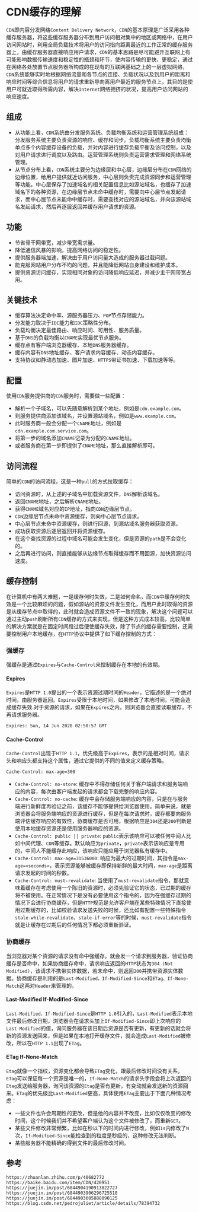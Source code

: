 # CDN缓存的理解

`CDN`即内容分发网络`Content Delivery Network`，`CDN`的基本原理是广泛采用各种缓存服务器，将这些缓存服务器分布到用户访问相对集中的地区或网络中，在用户访问网站时，利用全局负载技术将用户的访问指向距离最近的工作正常的缓存服务器上，由缓存服务器直接响应用户请求，`CDN`的基本思路是尽可能避开互联网上有可能影响数据传输速度和稳定性的瓶颈和环节，使内容传输的更快、更稳定，通过在网络各处放置节点服务器所构成的在现有的互联网基础之上的一层虚拟网络，`CDN`系统能够实时地根据网络流量和各节点的连接、负载状况以及到用户的距离和响应时间等综合信息将用户的请求重新导向离用户最近的服务节点上，其目的是使用户可就近取得所需内容，解决`Internet`网络拥挤的状况，提高用户访问网站的响应速度。

## 组成

* 从功能上看，`CDN`系统由分发服务系统、负载均衡系统和运营管理系统组成：分发服务系统主要负责资源的响应、缓存和同步。负载均衡系统主要负责均衡单点多个内容缓存设备的负载，并对内容进行缓存负载平衡及访问控制，以及对用户请求进行调度以及路由。运营管理系统则负责运营需求管理和网络系统管理。  
* 从节点分布上看，`CDN`系统主要分为边缘层和中心层，边缘层分布在`CDN`网络的边缘位置，给用户提供就近访问服务，中心层则负责完成资源同步和运营管理等功能。中心层保存了加速域名的相关配置信息比如源站域名，也缓存了加速域名下的各种资源，在边缘层节点未命中缓存时，需要向中心层节点发起请求，而中心层节点未能命中缓存时，需要查找对应的源站域名，并向该源站域名发起请求，然后再逐层返回并缓存用户请求的资源。

## 功能

* 节省骨干网带宽，减少带宽需求量。
* 降低通信风暴的影响，提高网络访问的稳定性。
* 提供服务器端加速，解决由于用户访问量大造成的服务器过载问题。
* 能克服网站用户分布不均的问题，并且能降低网站自身建设和维护成本。
* 提供资源访问缓存，实现相同对象的访问降低响应延迟，并减少主干网带宽占用。

## 关键技术

* 缓存算法决定命中率、源服务器压力、`POP`节点存储能力。
* 分发能力取决于`IDC`能力和`IDC`策略性分布。
* 负载均衡决定最佳路由、响应时间、可用性、服务质量。
* 基于`DNS`的负载均衡以`CNAME`实现最优节点服务。
* 缓存点有客户端浏览器缓存、本地`DNS`服务器缓存。
* 缓存内容有`DNS`地址缓存、客户请求内容缓存、动态内容缓存。
* 支持协议如静动态加速、图片加速、`HTTPS`带证书加速、下载加速等等。

## 配置

使用`CDN`服务提供商的`CDN`服务时，需要做一些配置：

* 解析一个子域名，可以先随意解析到某个地址，例如是`cdn.example.com`。
* 到服务提供商添加该域名，并设置源站域名，例如是`www.example.com`。
* 此时服务商一般会分配一个`CNAME`地址，例如是`cdn.example.com.service.com`。
* 将第一步的域名添加`CNAME`记录为分配的`CNAME`地址。
* 或者服务商在第一步即提供了`CNAME`地址，那么直接解析即可。

## 访问流程

简单的`CDN`的访问流程，这是一种`pull`的方式拉取缓存：

* 访问资源时，从上述的子域名中加载资源文件，`DNS`解析该域名。
* 返回`CNAME`地址，之后解析`CNAME`地址。
* 获得`CNAME`域名对应的`IP`地址，指向`CDN`边缘层节点。
* `CDN`边缘层节点未命中资源缓存，则向中心层节点请求。
* 中心层节点未命中资源缓存，则进行回源，到源站域名服务器获取资源。
* 成功获取资源后逐层返回并将资源缓存。
* 在这个查找资源的过程中域名可能会发生变化，但是资源的`path`是不会变化的。
* 之后再进行访问，则直接能够从边缘节点取得缓存而不用回源，加快资源访问速度。

## 缓存控制

在计算机中有两大难题，一是缓存何时失效，二是如何命名，而`CDN`中缓存何时失效是一个比较麻烦的问题，假如源站的资源文件发生变化，而用户此时取得的资源是从缓存节点中取得的，此时就会造成资源文件不一致的现象，解决这个问题可以通过主动`push`刷新所有`CDN`缓存的方式来实现，但是这种方式成本较高，比较简单的解决方案就是在固定时间段过后便使缓存失效，除了节点的缓存需要控制，还需要控制用户本地缓存，在`HTTP`协议中提供了如下缓存控制的方式：

### 强缓存

强缓存是通过`Expires`与`Cache-Control`来控制缓存在本地的有效期。

#### Expires

`Expires`是`HTTP 1.0`提出的一个表示资源过期时间的`Header`，它描述的是一个绝对时间，由服务器返回。`Expires`受限于本地时间，如果修改了本地时间，可能会造成缓存失效.对于资源的请求，如果在`Expires`之内，则浏览器会直接读取缓存，不再请求服务器。

```bash
Expires: Sun, 14 Jun 2020 02:50:57 GMT
```

#### Cache-Control

`Cache-Control`出现于`HTTP 1.1`，优先级高于`Expires`，表示的是相对时间，请求头和响应头都支持这个属性，通过它提供的不同的值来定义缓存策略。

```bash
Cache-Control: max-age=300
```

* `Cache-Control: no-store`: 缓存中不得存储任何关于客户端请求和服务端响应的内容，每次由客户端发起的请求都会下载完整的响应内容。
* `Cache-Control: no-cache`: 缓存中会存储服务端响应的内容，只是在与服务端进行新鲜度再验证之前，该缓存不能够提供给浏览器使用。简单来说，就是浏览器会将服务端响应的资源进行缓存，但是在每次请求时，缓存都要向服务端评估缓存响应的有效性，协商缓存是否可用，根据响应是`304`还是`200`判断是使用本地缓存资源还是使用服务器响应的资源。
* `Cache-Control: public || private`: `public`表示该响应可以被任何中间人比如中间代理、`CDN`等缓存。默认响应为`private`，`private`表示该响应是专用的，中间人不能缓存此响应，该响应只能应用于浏览器私有缓存中。
* `Cache-Control: max-age=31536000`: 响应为最大的过期时间，其指令是`max-age=<seconds>`，表示资源能够被缓存即保持新鲜的最大时间，`max-age`是距离请求发起的时间的秒数。
* `Cache-Control: must-revalidate`: 当使用了`must-revalidate`指令，那就意味着缓存在考虑使用一个陈旧的资源时，必须先验证它的状态，已过期的缓存将不被使用。在正常情况下是没有必要使用这个指令的，因为在强缓存过期的情况下会进行协商缓存，但是`HTTP`规范是允许客户端在某些特殊情况下直接使用过期缓存的，比如校验请求发送失败的时候，还比如有配置一些特殊指令`stale-while-revalidate`、`stale-if-error`等的时候，`must-revalidate`指令就是让缓存在过期后的任何情况下都必须重新验证。

### 协商缓存

当浏览器对某个资源的请求没有命中强缓存，就会发一个请求到服务器，验证协商缓存是否命中，如果协商缓存命中，请求响应返回的`HTTP`状态为`304 (Not Modified)`，该请求不携带实体数据，若未命中，则返回`200`并携带资源实体数据。协商缓存是利用的是`Last-Modified，If-Modified-Since`和`ETag、If-None-Match`这两对`Header`来管理的。

#### Last-Modified If-Modified-Since

`Last-Modified，If-Modified-Since`是`HTTP 1.0`引入的，`Last-Modified`表示本地文件最后修改日期，浏览器会在请求头加上`If-Modified-Since`即上次响应的`Last-Modified`的值，询问服务器在该日期后资源是否有更新，有更新的话就会将新的资源发送回来，但是如果在本地打开缓存文件，就会造成`Last-Modified`被修改，所以在`HTTP 1.1`出现了`ETag`。

#### ETag If-None-Match

`Etag`就像一个指纹，资源变化都会导致`ETag`变化，跟最后修改时间没有关系，`ETag`可以保证每一个资源是唯一的，`If-None-Match`的请求头字段会将上次返回的`Etag`发送给服务器，询问该资源的`Etag`是否有更新，有变动就会发送新的资源回来。`ETag`的优先级比`Last-Modified`更高，具体使用`ETag`主要出于下面几种情况考虑：

* 一些文件也许会周期性的更改，但是他的内容并不改变，比如仅仅改变的修改时间，这个时候我们并不希望客户端认为这个文件被修改了，而重新`GET`。
* 某些文件修改非常频繁，比如在秒以下的时间内进行修改，例如`1s`内修改了`N`次，`If-Modified-Since`能检查到的粒度是秒级的，这种修改无法判断。
* 某些服务器不能精确的得到文件的最后修改时间。

## 参考

```url
https://zhuanlan.zhihu.com/p/40682772
https://baike.baidu.com/item/CDN/420951
https://juejin.im/post/6844904190913822727
https://juejin.im/post/6844903906296725518
https://juejin.im/post/6844903605888090125
https://blog.csdn.net/pedrojuliet/article/details/78394732
```
